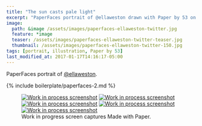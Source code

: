 ```yaml
---
title: "The sun casts pale light"
excerpt: "PaperFaces portrait of @ellaweston drawn with Paper by 53 on an iPad."
image: 
  path: &image /assets/images/paperfaces-ellaweston-twitter.jpg 
  feature: *image
  teaser: /assets/images/paperfaces-ellaweston-twitter-teaser.jpg
  thumbnail: /assets/images/paperfaces-ellaweston-twitter-150.jpg
tags: [portrait, illustration, Paper by 53]
last_modified_at: 2017-01-17T14:16:17-05:00
---
```


PaperFaces portrait of [@ellaweston](http://twitter.com/ellaweston).

{% include boilerplate/paperfaces-2.md %}

<figure class="third">
	<a href="{{ site.url }}/assets/images/paperfaces-ellaweston-process-1-lg.jpg"><img src="{{ site.url }}/assets/images/paperfaces-ellaweston-process-1-600.jpg" alt="Work in process screenshot"></a>
	<a href="{{ site.url }}/assets/images/paperfaces-ellaweston-process-2-lg.jpg"><img src="{{ site.url }}/assets/images/paperfaces-ellaweston-process-2-600.jpg" alt="Work in process screenshot"></a>
	<a href="{{ site.url }}/assets/images/paperfaces-ellaweston-process-3-lg.jpg"><img src="{{ site.url }}/assets/images/paperfaces-ellaweston-process-3-600.jpg" alt="Work in process screenshot"></a>
	<a href="{{ site.url }}/assets/images/paperfaces-ellaweston-process-4-lg.jpg"><img src="{{ site.url }}/assets/images/paperfaces-ellaweston-process-4-600.jpg" alt="Work in process screenshot"></a>
	<a href="{{ site.url }}/assets/images/paperfaces-ellaweston-process-5-lg.jpg"><img src="{{ site.url }}/assets/images/paperfaces-ellaweston-process-5-600.jpg" alt="Work in process screenshot"></a>
	<figcaption>Work in progress screen captures Made with Paper.</figcaption>
</figure>
